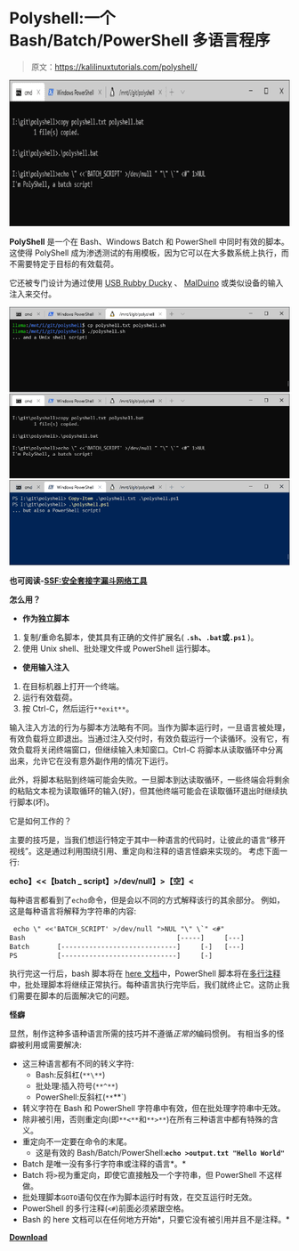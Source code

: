 # Polyshell:一个 Bash/Batch/PowerShell 多语言程序

> 原文：<https://kalilinuxtutorials.com/polyshell/>

[![Polyshell : A Bash/Batch/PowerShell Polyglot](img//08d21e8db47997a7b321464e5796501e.png "Polyshell : A Bash/Batch/PowerShell Polyglot")](https://1.bp.blogspot.com/-lmvR6XJPhvk/Xls7KQh-XgI/AAAAAAAAFNM/4w0Ovk8GnqULOGxIa8qK7RRZA2-Q7jhlQCLcBGAsYHQ/s1600/polyshell-1%25281%2529.png)

**PolyShell** 是一个在 Bash、Windows Batch 和 PowerShell 中同时有效的脚本。这使得 PolyShell 成为渗透测试的有用模板，因为它可以在大多数系统上执行，而不需要特定于目标的有效载荷。

它还被专门设计为通过使用 [USB Rubby Ducky](https://shop.hak5.org/collections/usb-rubber-ducky/products/usb-rubber-ducky-deluxe) 、 [MalDuino](https://malduino.com/) 或类似设备的输入注入来交付。

![](img//4f689472b9082050343f393391bee9fb.png)![](img//16eda60da3c06a3ac237679ddd0ccb8b.png)![](img//286582d3eb12e1c1ead866274a00537b.png)

**也可阅读-[SSF:安全套接字漏斗网络工具](https://kalilinuxtutorials.com/ssf-secure-socket-funneling/)**

**怎么用？**

*   **作为独立脚本**

1.  复制/重命名脚本，使其具有正确的文件扩展名( **`.sh`、`.bat`或`.ps1`** )。
2.  使用 Unix shell、批处理文件或 PowerShell 运行脚本。

*   **使用输入注入**

1.  在目标机器上打开一个终端。
2.  运行有效载荷。
3.  按 Ctrl-C，然后运行`**exit**`。

输入注入方法的行为与脚本方法略有不同。当作为脚本运行时，一旦语言被处理，有效负载将立即退出。当通过注入交付时，有效负载运行一个读循环。没有它，有效负载将关闭终端窗口，但继续输入未知窗口。Ctrl-C 将脚本从读取循环中分离出来，允许它在没有意外副作用的情况下运行。

此外，将脚本粘贴到终端可能会失败。一旦脚本到达读取循环，一些终端会将剩余的粘贴文本视为读取循环的输入(好)，但其他终端可能会在读取循环退出时继续执行脚本(坏)。

它是如何工作的？

主要的技巧是，当我们想运行特定于其中一种语言的代码时，让彼此的语言“移开视线”。这是通过利用围绕引用、重定向和注释的语言怪癖来实现的。
考虑下面一行:

**echo】<<【batch _ script】>/dev/null】>【空】<**

每种语言都看到了`echo`命令，但是会以不同的方式解释该行的其余部分。
例如，这是每种语言将解释为字符串的内容:

```
 echo \" <<'BATCH_SCRIPT' >/dev/null ">NUL "\" \`" <#"
Bash                                      [-----]     [---]
Batch       [-----------------------------]     [-]   [---]
PS          [-----------------------------]     [-] 
```

执行完这一行后，bash 脚本将在 [here 文档](https://www.tldp.org/LDP/abs/html/here-docs.html)中，PowerShell 脚本将在[多行注释](https://ss64.com/ps/syntax-comments.html)中，批处理脚本将继续正常执行。每种语言执行完毕后，我们就终止它。这防止我们需要在脚本的后面解决它的问题。

**怪癖**

显然，制作这种多语种语言所需的技巧并不遵循*正常的*编码惯例。
有相当多的怪癖被利用或需要解决:

*   这三种语言都有不同的转义字符:
    *   Bash:反斜杠(`**\**`)
    *   批处理:插入符号(`**^**`)
    *   PowerShell:反斜杠(`**`**`)
*   转义字符在 Bash 和 PowerShell 字符串中有效，但在批处理字符串中无效。
*   除非被引用，否则重定向(即`**<**`和`**>**`)在所有三种语言中都有特殊的含义。
*   重定向不一定要在命令的末尾。
    *   这是有效的 Bash/Batch/PowerShell:**`echo >output.txt "Hello World"`**
*   Batch 是唯一没有多行字符串或注释的语言*。*
*   Batch 将`>`视为重定向，即使它直接触及一个字符串，但 PowerShell 不这样做。
*   批处理脚本`GOTO`语句仅在作为脚本运行时有效，在交互运行时无效。
*   PowerShell 的多行注释(`<#`)前面必须紧跟空格。
*   Bash 的 here 文档可以在任何地方开始*，只要它没有被引用并且不是注释。*

[**Download**](https://github.com/llamasoft/polyshell)